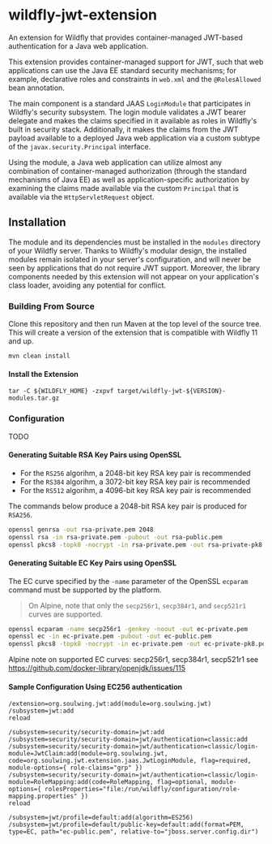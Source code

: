 wildfly-jwt-extension
=====================

An extension for Wildfly that provides container-managed JWT-based
authentication for a Java web application.

This extension provides container-managed support for JWT, such that web 
applications can use the Java EE standard security mechanisms; for example, 
declarative roles and constraints in `web.xml` and the `@RolesAllowed` bean
annotation. 

The main component is a standard JAAS `LoginModule` that participates in 
Wildfly's security subsystem.  The login module validates a JWT bearer delegate
and makes the claims specified in it available as roles in Wildfly's built
in security stack. Additionally, it makes the claims from the JWT payload
available to a deployed Java web application via a custom subtype of the
`javax.security.Principal` interface.

Using the module, a Java web application can utilize almost any combination
of container-managed authorization (through the standard mechanisms of
Java EE) as well as application-specific authorization by examining the 
claims made available via the custom `Principal` that is available via
the `HttpServletRequest` object.

Installation
------------

The module and its dependencies must be installed in the `modules` directory 
of your Wildfly server.  Thanks to Wildfly's modular design, the installed 
modules remain isolated in your server's configuration, and will never be seen 
by applications that do not require JWT support.  Moreover, the library
components needed by this extension will not appear on your 
application's class loader, avoiding any potential for conflict.

### Building From Source

Clone this repository and then run Maven at the top level of the source tree.
This will create a version of the extension that is compatible with Wildfly 11 and up.

```
mvn clean install
```

#### Install the Extension
```
tar -C ${WILDFLY_HOME} -zxpvf target/wildfly-jwt-${VERSION}-modules.tar.gz
```

### Configuration

TODO

#### Generating Suitable RSA Key Pairs using OpenSSL

* For the `RS256` algorihm, a 2048-bit key RSA key pair is recommended
* For the `RS384` algorihm, a 3072-bit key RSA key pair is recommended
* For the `RS512` algorihm, a 4096-bit key RSA key pair is recommended

The commands below produce a 2048-bit RSA key pair is produced for `RSA256`.

```bash
openssl genrsa -out rsa-private.pem 2048
openssl rsa -in rsa-private.pem -pubout -out rsa-public.pem
openssl pkcs8 -topk8 -nocrypt -in rsa-private.pem -out rsa-private-pk8.pem  
```

#### Generating Suitable EC Key Pairs using OpenSSL

The EC curve specified by the `-name` parameter of the OpenSSL `ecparam`
command must be supported by the platform.

> On Alpine, note that only the `secp256r1`, `secp384r1`, and `secp521r1`
> curves are supported.
 
```bash
openssl ecparam -name secp256r1 -genkey -noout -out ec-private.pem
openssl ec -in ec-private.pem -pubout -out ec-public.pem
openssl pkcs8 -topk8 -nocrypt -in ec-private.pem -out ec-private-pk8.pem  
```

Alpine note on supported EC curves: secp256r1, secp384r1, secp521r1
see https://github.com/docker-library/openjdk/issues/115

#### Sample Configuration Using EC256 authentication

```
/extension=org.soulwing.jwt:add(module=org.soulwing.jwt)
/subsystem=jwt:add
reload

/subsystem=security/security-domain=jwt:add
/subsystem=security/security-domain=jwt/authentication=classic:add
/subsystem=security/security-domain=jwt/authentication=classic/login-module=JwtClaim:add(module=org.soulwing.jwt, code=org.soulwing.jwt.extension.jaas.JwtLoginModule, flag=required, module-options={ role-claims="grp" })
/subsystem=security/security-domain=jwt/authentication=classic/login-module=RoleMapping:add(code=RoleMapping, flag=optional, module-options={ rolesProperties="file:/run/wildfly/configuration/role-mapping.properties" })
reload

/subsystem=jwt/profile=default:add(algorithm=ES256)
/subsystem=jwt/profile=default/public-key=default:add(format=PEM, type=EC, path="ec-public.pem", relative-to="jboss.server.config.dir")
```